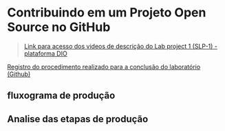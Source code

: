 # Contribuindo em um Projeto Open Source no GitHub 

> [Link para acesso dos videos de descrição do Lab project 1 (SLP-1) - plataforma DIO](https://web.dio.me/project/desafio-de-projeto-contribuindo-em-um-projeto-open-source-no-github/learning/913f26fd-1018-4643-b59a-6356ea77dc2e)

[Registro do procedimento realizado para a conclusão do laboratório (Github)](https://github.com/digitalinnovationone/dio-lab-open-source/pull/13346)

## fluxograma de produção

## Analise das etapas de produção

 
